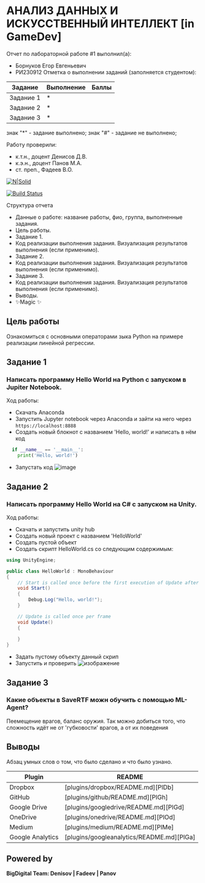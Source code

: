 # АНАЛИЗ ДАННЫХ И ИСКУССТВЕННЫЙ ИНТЕЛЛЕКТ [in GameDev]
Отчет по лабораторной работе #1 выполнил(а):
- Борнуков Егор Евгеньевич
- РИ230912
Отметка о выполнении заданий (заполняется студентом):

| Задание | Выполнение | Баллы |
| ------ | ------ | ------ |
| Задание 1 | * |    |
| Задание 2 | * |    |
| Задание 3 | * |    |

знак "*" - задание выполнено; знак "#" - задание не выполнено;

Работу проверили:
- к.т.н., доцент Денисов Д.В.
- к.э.н., доцент Панов М.А.
- ст. преп., Фадеев В.О.

[![N|Solid](https://cldup.com/dTxpPi9lDf.thumb.png)](https://nodesource.com/products/nsolid)

[![Build Status](https://travis-ci.org/joemccann/dillinger.svg?branch=master)](https://travis-ci.org/joemccann/dillinger)

Структура отчета

- Данные о работе: название работы, фио, группа, выполненные задания.
- Цель работы.
- Задание 1.
- Код реализации выполнения задания. Визуализация результатов выполнения (если применимо).
- Задание 2.
- Код реализации выполнения задания. Визуализация результатов выполнения (если применимо).
- Задание 3.
- Код реализации выполнения задания. Визуализация результатов выполнения (если применимо).
- Выводы.
- ✨Magic ✨

## Цель работы
Ознакомиться с основными операторами зыка Python на примере реализации линейной регрессии.

## Задание 1
### Написать программу Hello World на Python с запуском в Jupiter Notebook.
Ход работы:
- Скачать Anaconda
- Запустить Jupyter notebook через Anaconda и зайти на него через ```https://localhost:8888```
- Создать новый блокнот с названием 'Hello, world!' и написать в нём код
```py
  if __name__ == '__main__':
    print('Hello, world!')
```
- Запустать код
  ![image](https://github.com/user-attachments/assets/68c9ef53-7341-4f9a-a8a5-c51d03103e6b)



## Задание 2
### Написать программу Hello World на C# с запуском на Unity.

Ход работы:
- Скачать и запустить unity hub
- Создать новый проект с названием 'HelloWorld'
- Создать пустой объект
- Создать скрипт HelloWorld.cs со следующим содержимым:
```C#
using UnityEngine;

public class HelloWorld : MonoBehaviour
{
    // Start is called once before the first execution of Update after the MonoBehaviour is created
    void Start()
    {
        Debug.Log("Hello, world!");
    }

    // Update is called once per frame
    void Update()
    {
        
    }
}
```
- Задать пустому объекту данный скрип 
- Запустить и проверить
![изображение](https://github.com/user-attachments/assets/5feb3050-8f7d-4200-bc8f-ce8def5773e4)


## Задание 3
### Какие объекты в SaveRTF можн обучить с помощью ML-Agent?

Пеемещение врагов, баланс оружия. Так можно добиться того, что сложность идёт не от 'губковости' врагов, а от их поведения

## Выводы

Абзац умных слов о том, что было сделано и что было узнано.

| Plugin | README |
| ------ | ------ |
| Dropbox | [plugins/dropbox/README.md][PlDb] |
| GitHub | [plugins/github/README.md][PlGh] |
| Google Drive | [plugins/googledrive/README.md][PlGd] |
| OneDrive | [plugins/onedrive/README.md][PlOd] |
| Medium | [plugins/medium/README.md][PlMe] |
| Google Analytics | [plugins/googleanalytics/README.md][PlGa] |

## Powered by

**BigDigital Team: Denisov | Fadeev | Panov**
